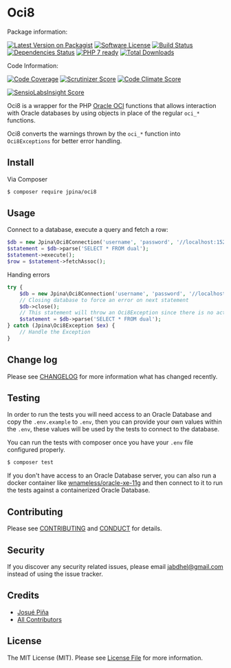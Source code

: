 # Oci8

Package information:

[![Latest Version on Packagist][ico-version]][link-version]
[![Software License][ico-license]](LICENSE.md)
[![Build Status][ico-travis]][link-travis]
[![Dependencies Status][ico-dependencies]][link-dependencies]
[![PHP 7 ready][ico-php7]][link-php7]
[![Total Downloads][ico-downloads]][link-downloads]

Code Information:

[![Code Coverage][ico-coverage]][link-coverage]
[![Scrutinizer Score][ico-scrutinizer]][link-scrutinizer]
[![Code Climate Score][ico-codeclimate]][link-codeclimate]

[![SensioLabsInsight Score][ico-sensiolabsinsight]][link-sensiolabsinsight]

Oci8 is a wrapper for the PHP [Oracle OCI](http://php.net/manual/en/book.oci8.php) functions that allows interaction
with Oracle databases by using objects in place of the regular `oci_*` functions.

Oci8 converts the warnings thrown by the `oci_*` function into `Oci8Exceptions` for better error handling.

## Install

Via Composer

``` bash
$ composer require jpina/oci8
```

## Usage

Connect to a database, execute a query and fetch a row:

``` php
$db = new Jpina\Oci8Connection('username', 'password', '//localhost:1521/XE');
$statement = $db->parse('SELECT * FROM dual');
$statement->execute();
$row = $statement->fetchAssoc();
```

Handing errors

```php
try {
    $db = new Jpina\Oci8Connection('username', 'password', '//localhost:1521/XE');
    // Closing database to force an error on next statement
    $db->close();
    // This statement will throw an Oci8Exception since there is no active connection
    $statement = $db->parse('SELECT * FROM dual');
} catch (Jpina\Oci8Exception $ex) {
    // Handle the Exception
}
```

## Change log

Please see [CHANGELOG](CHANGELOG.md) for more information what has changed recently.

## Testing

In order to run the tests you will need access to an Oracle Database and copy the `.env.example` to `.env`, then you
can provide your own values within the `.env`, these values will be used by the tests to connect to the database.

You can run the tests with composer once you have your `.env` file configured properly.

``` bash
$ composer test
```

If you don't have access to an Oracle Database server, you can also run a docker container like
[wnameless/oracle-xe-11g](https://hub.docker.com/r/wnameless/oracle-xe-11g) and then connect to it to run the tests
against a containerized Oracle Database.

## Contributing

Please see [CONTRIBUTING](CONTRIBUTING.md) and [CONDUCT](CONDUCT.md) for details.

## Security

If you discover any security related issues, please email [jabdhel@gmail.com](mailto:jabdhel@gmail.com) instead of
using the issue tracker.

## Credits

- [Josué Piña][link-author]
- [All Contributors][link-contributors]

## License

The MIT License (MIT). Please see [License File](LICENSE.md) for more information.

[ico-version]: https://poser.pugx.org/jpina/oci8/v/stable
[ico-license]: https://img.shields.io/:license-mit-blue.svg
[ico-travis]: https://travis-ci.org/jpina/oci8.svg?branch=master
[ico-coverage]: https://scrutinizer-ci.com/g/jpina/oci8/badges/coverage.png?b=master
[ico-scrutinizer]: https://scrutinizer-ci.com/g/jpina/oci8/badges/quality-score.png?b=master
[ico-codeclimate]: https://codeclimate.com/github/jpina/oci8/badges/gpa.svg
[ico-sensiolabsinsight]: https://insight.sensiolabs.com/projects/8e542895-54fb-42e6-aa59-840b8acc3241/small.png
[ico-dependencies]: https://gemnasium.com/jpina/oci8.svg
[ico-php7]: http://php7ready.timesplinter.ch/jpina/oci8/badge.svg
[ico-downloads]: https://poser.pugx.org/jpina/oci8/downloads

[link-version]: https://packagist.org/packages/jpina/oci8
[link-travis]: https://travis-ci.org/jpina/oci8
[link-coverage]: https://scrutinizer-ci.com/g/jpina/oci8/?branch=master
[link-scrutinizer]: https://scrutinizer-ci.com/g/jpina/oci8/?branch=master
[link-codeclimate]: https://codeclimate.com/github/jpina/oci8
[link-sensiolabsinsight]: https://insight.sensiolabs.com/projects/8e542895-54fb-42e6-aa59-840b8acc3241
[link-dependencies]: https://gemnasium.com/jpina/oci8
[link-php7]: https://travis-ci.org/jpina/oci8
[link-downloads]: https://packagist.org/packages/jpina/oci8
[link-author]: https://github.com/jpina
[link-contributors]: https://github.com/jpina/oci8/graphs/contributors
